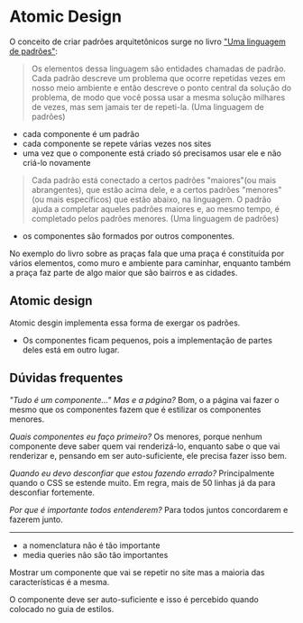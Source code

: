 # Atomic Design

O conceito de criar padrões arquitetônicos surge no livro ["Uma linguagem de padrões"](https://statics-submarino.b2w.io/sherlock/books/firstChapter/112900425.pdf):

> Os elementos dessa linguagem são entidades chamadas de padrão. Cada padrão descreve um problema que ocorre repetidas vezes em nosso meio ambiente e então descreve o ponto central da solução do problema, de modo que você possa usar a mesma solução milhares de vezes, mas sem jamais ter de repeti-la. (Uma linguagem de padrões)

- cada componente é um padrão
- cada componente se repete várias vezes nos sites
- uma vez que o componente está criado só precisamos usar ele e não criá-lo novamente

> Cada padrão está conectado a certos padrões "maiores"(ou mais abrangentes), que estão acima dele, e a certos padrões "menores"(ou mais específicos) que estão abaixo, na linguagem. O padrão ajuda a completar aqueles padrões maiores e, ao mesmo tempo, é completado pelos padrões menores. (Uma linguagem de padrões)

- os componentes são formados por outros componentes.

No exemplo do livro sobre as praças fala que uma praça é constituída por vários elementos, como muro e ambiente para caminhar, enquanto também a praça faz parte de algo maior que são bairros e as cidades.

## Atomic design

Atomic desgin implementa essa forma de exergar os padrões.

- Os componentes ficam pequenos, pois a implementação de partes deles está em outro lugar.

## Dúvidas frequentes

*"Tudo é um componente..." Mas e a página?* Bom, o a página vai fazer o mesmo que os componentes fazem que é estilizar os componentes menores.

*Quais componentes eu faço primeiro?* Os menores, porque nenhum componente deve saber quem vai renderizá-lo, enquanto sabe o que vai renderizar e, pensando em ser auto-suficiente, ele precisa fazer isso bem.

*Quando eu devo desconfiar que estou fazendo errado?* Principalmente quando o CSS se estende muito. Em regra, mais de 50 linhas já da para desconfiar fortemente.

*Por que é importante todos entenderem?* Para todos juntos concordarem e fazerem junto.

----

- a nomenclatura não é tão importante
- media queries não são tão importantes

Mostrar um componente que vai se repetir no site mas a maioria das características é a mesma.

O componente deve ser auto-suficiente e isso é percebido quando colocado no guia de estilos.

